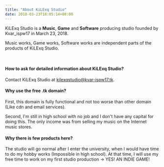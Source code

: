 ```yaml
---
title: "About KiLExq Studio"
date: 2018-03-23T18:05:14+08:00
---
```

KiLExq Studio is a **Music**, **Game** and **Software** producing studio founded by Kvar_ispw17 in March 23, 2018.

Music works, Game works, Software works are independent parts of the products of KiLExq Studio.

<br/>

#### How to ask for detailed information about KiLExq Studio?

Contact KiLExq Studio at [kilexqstudio@kvar-ispw17.tk](mailto:kilexqstudio@kvar-ispw17.tk).

#### Why use the free .tk domain?

First, this domain is fully functional and not too worse than other domain (Like cdn and email services).

Second, I'm still in high school with no job and I don't have any capital for doing this. The only income was from selling my music on the Internet music stores.

#### Why there is few products here?

The studio will go normal after I enter the university, when I would have time to do my hobby works (Impossible in high school). At that time, I will use my free time to work on my first studio production -> YES! AN INDIE GAME!